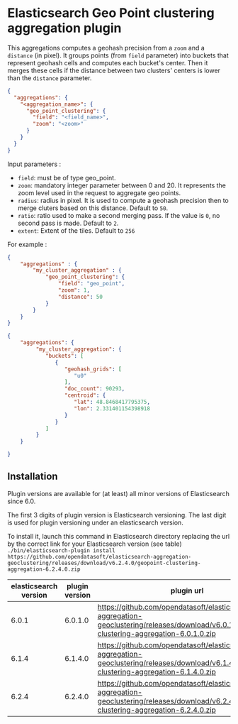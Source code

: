 Elasticsearch Geo Point clustering aggregation plugin
=====================================================

This aggregations computes a geohash precision from a `zoom` and a `distance` (in pixel).
It groups points (from `field` parameter) into buckets that represent geohash cells and computes each bucket's center.
Then it merges these cells if the distance between two clusters' centers is lower than the `distance` parameter.

```json
{
  "aggregations": {
    "<aggregation_name>": {
      "geo_point_clustering": {
        "field": "<field_name>",
        "zoom": "<zoom>"
      }
    }
  }
}
```
Input parameters :
 - `field`: must be of type geo_point.
 - `zoom`: mandatory integer parameter between 0 and 20. It represents the zoom level used in the request to aggregate geo points.
 - `radius`: radius in pixel. It is used to compute a geohash precision then to merge cluters based on this distance. Default to `50`. 
 - `ratio`: ratio used to make a second merging pass. If the value is `0`, no second pass is made. Default to `2`. 
 - `extent`: Extent of the tiles. Default to `256`

For example :

```json
{
    "aggregations" : {
        "my_cluster_aggregation" : {
            "geo_point_clustering": {
                "field": "geo_point",
                "zoom": 1,
                "distance": 50
            }
        }
    }
}
```

```json
{
    "aggregations": {
         "my_cluster_aggregation": {
            "buckets": [
               {
                  "geohash_grids": [
                     "u0"
                  ],
                  "doc_count": 90293,
                  "centroid": {
                     "lat": 48.8468417795375,
                     "lon": 2.331401154398918
                  }
               }
            ]
         }
    }

}
```

Installation
------------

Plugin versions are available for (at least) all minor versions of Elasticsearch since 6.0.

The first 3 digits of plugin version is Elasticsearch versioning. The last digit is used for plugin versioning under an elasticsearch version.

To install it, launch this command in Elasticsearch directory replacing the url by the correct link for your Elasticsearch version (see table)
`./bin/elasticsearch-plugin install https://github.com/opendatasoft/elasticsearch-aggregation-geoclustering/releases/download/v6.2.4.0/geopoint-clustering-aggregation-6.2.4.0.zip`

| elasticsearch version | plugin version | plugin url |
| --------------------- | -------------- | ---------- |
| 6.0.1 | 6.0.1.0 | https://github.com/opendatasoft/elasticsearch-aggregation-geoclustering/releases/download/v6.0.1.0/geopoint-clustering-aggregation-6.0.1.0.zip|
| 6.1.4 | 6.1.4.0 | https://github.com/opendatasoft/elasticsearch-aggregation-geoclustering/releases/download/v6.1.4.0/geopoint-clustering-aggregation-6.1.4.0.zip|
| 6.2.4 | 6.2.4.0 | https://github.com/opendatasoft/elasticsearch-aggregation-geoclustering/releases/download/v6.2.4.0/geopoint-clustering-aggregation-6.2.4.0.zip|
 

